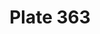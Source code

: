 ---
pid: '363'
an: '10'
title: Plate 363
rev_year: 
_date: '1802'
caption: Mise d'un Jeune Homme.
translation: Outfit of a young man.
student: Barthélemy Glama
keywords: "[ Masculin ]"
permalink: /plates/363/
layout: plate-page
---